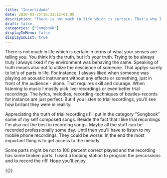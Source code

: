 ```yaml
---
title: "Incertidude"
date: 2020-03-25T16:31:12+01:00
description: "There is not much in life which is certain. That's why I just start to make some self composed test recordings public. Hope you'll enjoy the fist one."
draft: false
categories: ["Songbook"]
displayInMenu: false
displayInList: true
---
```


There is not much in life which is certain in terms of what your senses are telling you. You think it's the truth, but it's your truth. Trying to be always truly I always liked if my environment was behaving the same. Speaking of truth means also not to utilize the nescience of someone. That applys surely to lot's of parts in life. For instance, I always liked when someone was playing an acoustic instrument without any effects or something, just in front of the audience - alone. That requires skill and courage. When listening to music I mostly pick live-recordings or even better trial recordings. The lyrics, melodies, recording-techniques of beatles-records for instance are just perfect. But if you listen to trial recordings, you'll see how brillant they were in reallity. 

Appreciating the truth of trial recordings I'll put in the category "Songbook" some of my self composed songs. Beside the fact that I like trial recordings I'm also not the best in recording songs. Maybe all the stuff can be recorded professionally some day. Until then you'll have to listen to my mobile phone recordings. They could be worse. In the end the most important thing is to get access to the melody.

Some parts might be not to 100 percent correct played and the recording has some broken parts.
I used a looping station to program the percussions and to record the riff.
Hope you'll enjoy.

{{<aplayer title="Incertidude" author="Stephan" musicurl="/posts/incertidude/incertidude.mp3">}}